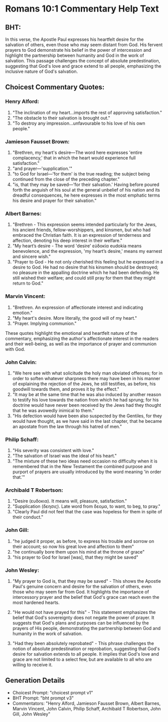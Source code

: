 # Romans 10:1 Commentary Help Text

## BHT:
In this verse, the Apostle Paul expresses his heartfelt desire for the salvation of others, even those who may seem distant from God. His fervent prayers to God demonstrate his belief in the power of intercession and highlight the partnership between humanity and God in the work of salvation. This passage challenges the concept of absolute predestination, suggesting that God's love and grace extend to all people, emphasizing the inclusive nature of God's salvation.

## Choicest Commentary Quotes:
### Henry Alford:
1. "The inclination of my heart...imports the rest of approving satisfaction." 
2. "The obstacle to their salvation is brought out." 
3. "To destroy any impression...unfavourable to his love of his own people."

### Jamieson Fausset Brown:
1. "Brethren, my heart's desire—The word here expresses 'entire complacency,' that in which the heart would experience full satisfaction."
2. "and prayer—'supplication.'"
3. "to God for Israel—'for them' is the true reading; the subject being continued from the close of the preceding chapter."
4. "is, that they may be saved—'for their salvation.' Having before poured forth the anguish of his soul at the general unbelief of his nation and its dreadful consequences, he here expresses in the most emphatic terms his desire and prayer for their salvation."

### Albert Barnes:
1. "Brethren - This expression seems intended particularly for the Jews, his ancient friends, fellow-worshippers, and kinsmen, but who had embraced the Christian faith. It is an expression of tenderness and affection, denoting his deep interest in their welfare."
2. "My heart’s desire - The word 'desire' εὐδοκία eudokia means benevolence, and the expression, 'my heart’s desire,' means my earnest and sincere wish."
3. "Prayer to God - He not only cherished this feeling but he expressed in a desire to God. He had no desire that his kinsmen should be destroyed; no pleasure in the appalling doctrine which he had been defending. He still wished their welfare; and could still pray for them that they might return to God."

### Marvin Vincent:
1. "Brethren. An expression of affectionate interest and indicating emotion."
2. "My heart's desire. More literally, the good will of my heart."
3. "Prayer. Implying communion."

These quotes highlight the emotional and heartfelt nature of the commentary, emphasizing the author's affectionate interest in the readers and their well-being, as well as the importance of prayer and communion with God.

### John Calvin:
1. "We here see with what solicitude the holy man obviated offenses; for in order to soften whatever sharpness there may have been in his manner of explaining the rejection of the Jews, he still testifies, as before, his goodwill towards them, and proves it by the effect."
2. "It may be at the same time that he was also induced by another reason to testify his love towards the nation from which he had sprung; for his doctrine would have never been received by the Jews had they thought that he was avowedly inimical to them."
3. "His defection would have been also suspected by the Gentiles, for they would have thought, as we have said in the last chapter, that he became an apostate from the law through his hatred of men."

### Philip Schaff:
1. "His severity was consistent with love." 
2. "The salvation of Israel was the ideal of his heart." 
3. "The mixture of these two ideas need occasion no difficulty when it is remembered that in the New Testament the combined purpose and purport of prayers are usually introduced by the word meaning 'in order that.'"

### Archibald T Robertson:
1. "Desire (ευδοκια). It means will, pleasure, satisfaction."
2. "Supplication (δεησις). Late word from δεομα, to want, to beg, to pray."
3. "Clearly Paul did not feel that the case was hopeless for them in spite of their conduct."

### John Gill:
1. "he judged it proper, as before, to express his trouble and sorrow on their account; so now his great love and affection to them"
2. "he continually bore them upon his mind at the throne of grace"
3. "his prayer to God for Israel [was], that they might be saved"

### John Wesley:
1. "My prayer to God is, that they may be saved" - This shows the Apostle Paul's genuine concern and desire for the salvation of others, even those who may seem far from God. It highlights the importance of intercessory prayer and the belief that God's grace can reach even the most hardened hearts.

2. "He would not have prayed for this" - This statement emphasizes the belief that God's sovereignty does not negate the power of prayer. It suggests that God's plans and purposes can be influenced by the prayers of His people, demonstrating the partnership between God and humanity in the work of salvation.

3. "Had they been absolutely reprobated" - This phrase challenges the notion of absolute predestination or reprobation, suggesting that God's desire for salvation extends to all people. It implies that God's love and grace are not limited to a select few, but are available to all who are willing to receive it.


## Generation Details
- Choicest Prompt: "choicest prompt v1"
- BHT Prompt: "bht prompt v3"
- Commentators: "Henry Alford, Jamieson Fausset Brown, Albert Barnes, Marvin Vincent, John Calvin, Philip Schaff, Archibald T Robertson, John Gill, John Wesley"
